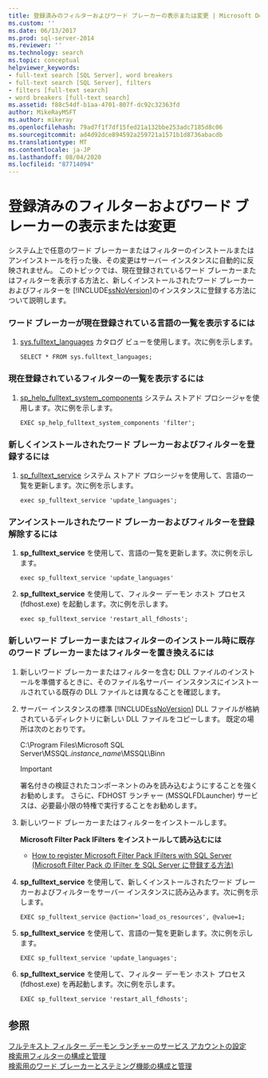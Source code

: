```yaml
---
title: 登録済みのフィルターおよびワード ブレーカーの表示または変更 | Microsoft Docs
ms.custom: ''
ms.date: 06/13/2017
ms.prod: sql-server-2014
ms.reviewer: ''
ms.technology: search
ms.topic: conceptual
helpviewer_keywords:
- full-text search [SQL Server], word breakers
- full-text search [SQL Server], filters
- filters [full-text search]
- word breakers [full-text search]
ms.assetid: f88c54df-b1aa-4701-807f-dc92c32363fd
author: MikeRayMSFT
ms.author: mikeray
ms.openlocfilehash: 79ad7f1f7df15fed21a132bbe253adc7185d8c06
ms.sourcegitcommit: ad4d92dce894592a259721a1571b1d8736abacdb
ms.translationtype: MT
ms.contentlocale: ja-JP
ms.lasthandoff: 08/04/2020
ms.locfileid: "87714094"
---
```

# <a name="view-or-change-registered-filters-and-word-breakers"></a>登録済みのフィルターおよびワード ブレーカーの表示または変更
  システム上で任意のワード ブレーカーまたはフィルターのインストールまたはアンインストールを行った後、その変更はサーバー インスタンスに自動的に反映されません。 このトピックでは、現在登録されているワード ブレーカーまたはフィルターを表示する方法と、新しくインストールされたワード ブレーカーおよびフィルターを [!INCLUDE[ssNoVersion](../../includes/ssnoversion-md.md)]のインスタンスに登録する方法について説明します。  
  
### <a name="to-view-a-list-of-languages-whose-word-breakers-are-currently-registered"></a>ワード ブレーカーが現在登録されている言語の一覧を表示するには  
  
1.  [sys.fulltext_languages](/sql/relational-databases/system-catalog-views/sys-fulltext-languages-transact-sql) カタログ ビューを使用します。次に例を示します。  
  
    ```  
    SELECT * FROM sys.fulltext_languages;   
    ```  
  
### <a name="to-view-a-list-of-the-filters-that-are-currently-registered"></a>現在登録されているフィルターの一覧を表示するには  
  
1.  [sp_help_fulltext_system_components](/sql/relational-databases/system-stored-procedures/sp-help-fulltext-system-components-transact-sql) システム ストアド プロシージャを使用します。次に例を示します。  
  
    ```  
    EXEC sp_help_fulltext_system_components 'filter';    
    ```  
  
### <a name="to-register-newly-installed-word-breakers-and-filters"></a>新しくインストールされたワード ブレーカーおよびフィルターを登録するには  
  
1.  [sp_fulltext_service](/sql/relational-databases/system-stored-procedures/sp-fulltext-service-transact-sql) システム ストアド プロシージャを使用して、言語の一覧を更新します。次に例を示します。  
  
    ```  
    exec sp_fulltext_service 'update_languages';   
    ```  
  
### <a name="to-unregister-uninstalled-word-breakers-and-filters"></a>アンインストールされたワード ブレーカーおよびフィルターを登録解除するには  
  
1.  **sp_fulltext_service** を使用して、言語の一覧を更新します。次に例を示します。  
  
    ```  
    exec sp_fulltext_service 'update_languages'  
    ```  
  
2.  **sp_fulltext_service** を使用して、フィルター デーモン ホスト プロセス (fdhost.exe) を起動します。次に例を示します。  
  
    ```  
    exec sp_fulltext_service 'restart_all_fdhosts';  
    ```  
  
### <a name="to-replace-existing-word-breakers-or-filters-when-installing-new-ones"></a>新しいワード ブレーカーまたはフィルターのインストール時に既存のワード ブレーカーまたはフィルターを置き換えるには  
  
1.  新しいワード ブレーカーまたはフィルターを含む DLL ファイルのインストールを準備するときに、そのファイル名サーバー インスタンスにインストールされている既存の DLL ファイルとは異なることを確認します。  
  
2.  サーバー インスタンスの標準 [!INCLUDE[ssNoVersion](../../includes/ssnoversion-md.md)] DLL ファイルが格納されているディレクトリに新しい DLL ファイルをコピーします。 既定の場所は次のとおりです。  
  
     C:\Program Files\Microsoft SQL Server\MSSQL.*instance_name*\MSSQL\Binn  
  
    > [!IMPORTANT]  
    >  署名付きの検証されたコンポーネントのみを読み込むようにすることを強くお勧めします。 さらに、FDHOST ランチャー (MSSQLFDLauncher) サービスは、必要最小限の特権で実行することをお勧めします。  
  
3.  新しいワード ブレーカーまたはフィルターをインストールします。  
  
     **Microsoft Filter Pack IFilters をインストールして読み込むには**  
  
    -   [How to register Microsoft Filter Pack IFilters with SQL Server (Microsoft Filter Pack の IFilter を SQL Server に登録する方法)](https://go.microsoft.com/fwlink/?LinkId=130439)  
  
4.  **sp_fulltext_service** を使用して、新しくインストールされたワード ブレーカーおよびフィルターをサーバー インスタンスに読み込みます。次に例を示します。  
  
    ```  
    EXEC sp_fulltext_service @action='load_os_resources', @value=1;  
    ```  
  
5.  **sp_fulltext_service** を使用して、言語の一覧を更新します。次に例を示します。  
  
    ```  
    EXEC sp_fulltext_service 'update_languages';  
    ```  
  
6.  **sp_fulltext_service** を使用して、フィルター デーモン ホスト プロセス (fdhost.exe) を再起動します。次に例を示します。  
  
    ```  
    EXEC sp_fulltext_service 'restart_all_fdhosts';   
    ```  
  
## <a name="see-also"></a>参照  
 [フルテキスト フィルター デーモン ランチャーのサービス アカウントの設定](set-the-service-account-for-the-full-text-filter-daemon-launcher.md)   
 [検索用フィルターの構成と管理](configure-and-manage-filters-for-search.md)   
 [検索用のワード ブレーカーとステミング機能の構成と管理](configure-and-manage-word-breakers-and-stemmers-for-search.md)  
  
  
